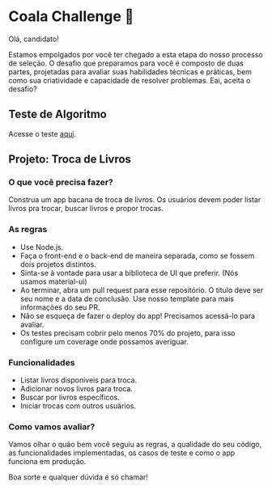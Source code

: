 # Coala Challenge 🐨

Olá, candidato!

Estamos empolgados por você ter chegado a esta etapa do nosso processo de seleção. O desafio que preparamos para você é composto de duas partes, projetadas para avaliar suas habilidades técnicas e práticas, bem como sua criatividade e capacidade de resolver problemas. Eai, aceita o desafio?

## Teste de Algoritmo

Acesse o teste [aqui](https://hr.gs/coala-challenge).

## Projeto: Troca de Livros

### O que você precisa fazer?
Construa um app bacana de troca de livros. Os usuários devem poder listar livros pra trocar, buscar livros e propor trocas.

### As regras
- Use Node.js.
- Faça o front-end e o back-end de maneira separada, como se fossem dois projetos distintos.
- Sinta-se à vontade para usar a biblioteca de UI que preferir. (Nós usamos material-ui)
- Ao terminar, abra um pull request para esse repositório. O título deve ser seu nome e a data de conclusão. Use nosso template para mais informações do seu PR. 
- Não se esqueça de fazer o deploy do app! Precisamos acessá-lo para avaliar.
- Os testes precisam cobrir pelo menos 70% do projeto, para isso configure um coverage onde possamos averiguar.

### Funcionalidades
- Listar livros disponíveis para troca.
- Adicionar novos livros para troca.
- Buscar por livros específicos.
- Iniciar trocas com outros usuários.


### Como vamos avaliar?
Vamos olhar o quão bem você seguiu as regras, a qualidade do seu código, as funcionalidades implementadas, os casos de teste e como o app funciona em produção.

Boa sorte e qualquer dúvida é só chamar!
